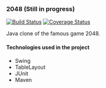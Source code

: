 ### 2048 (Still in progress)

[![Build Status](https://travis-ci.org/xxSlashxx/2048.svg?branch=master)](https://travis-ci.org/xxSlashxx/2048)
[![Coverage Status](https://coveralls.io/repos/github/xxSlashxx/2048/badge.svg?branch=master)](https://coveralls.io/github/xxSlashxx/2048?branch=master)

Java clone of the famous game 2048.

#### Technologies used in the project

* Swing
* TableLayout
* JUnit
* Maven
